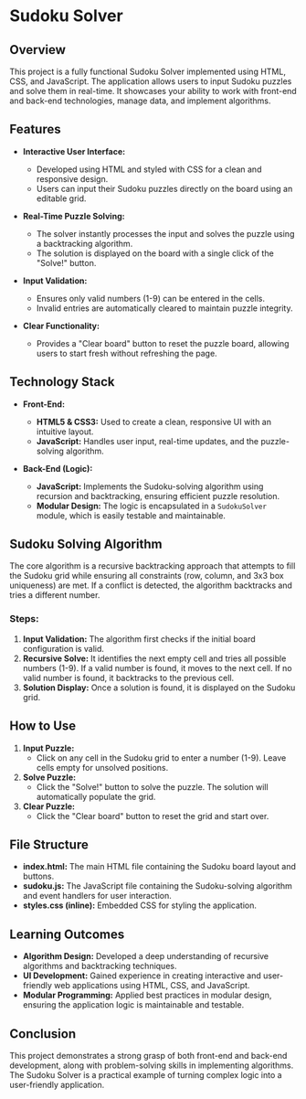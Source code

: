 # Sudoku Solver

## Overview

This project is a fully functional Sudoku Solver implemented using HTML, CSS, and JavaScript. The application allows users to input Sudoku puzzles and solve them in real-time. It showcases your ability to work with front-end and back-end technologies, manage data, and implement algorithms.

## Features

- **Interactive User Interface:** 
  - Developed using HTML and styled with CSS for a clean and responsive design.
  - Users can input their Sudoku puzzles directly on the board using an editable grid.

- **Real-Time Puzzle Solving:**
  - The solver instantly processes the input and solves the puzzle using a backtracking algorithm.
  - The solution is displayed on the board with a single click of the "Solve!" button.

- **Input Validation:**
  - Ensures only valid numbers (1-9) can be entered in the cells.
  - Invalid entries are automatically cleared to maintain puzzle integrity.

- **Clear Functionality:**
  - Provides a "Clear board" button to reset the puzzle board, allowing users to start fresh without refreshing the page.

## Technology Stack

- **Front-End:**
  - **HTML5 & CSS3:** Used to create a clean, responsive UI with an intuitive layout.
  - **JavaScript:** Handles user input, real-time updates, and the puzzle-solving algorithm.

- **Back-End (Logic):**
  - **JavaScript:** Implements the Sudoku-solving algorithm using recursion and backtracking, ensuring efficient puzzle resolution.
  - **Modular Design:** The logic is encapsulated in a `SudokuSolver` module, which is easily testable and maintainable.

## Sudoku Solving Algorithm

The core algorithm is a recursive backtracking approach that attempts to fill the Sudoku grid while ensuring all constraints (row, column, and 3x3 box uniqueness) are met. If a conflict is detected, the algorithm backtracks and tries a different number.

### Steps:
1. **Input Validation:** The algorithm first checks if the initial board configuration is valid.
2. **Recursive Solve:** It identifies the next empty cell and tries all possible numbers (1-9). If a valid number is found, it moves to the next cell. If no valid number is found, it backtracks to the previous cell.
3. **Solution Display:** Once a solution is found, it is displayed on the Sudoku grid.

## How to Use

1. **Input Puzzle:**
   - Click on any cell in the Sudoku grid to enter a number (1-9). Leave cells empty for unsolved positions.
2. **Solve Puzzle:**
   - Click the "Solve!" button to solve the puzzle. The solution will automatically populate the grid.
3. **Clear Puzzle:**
   - Click the "Clear board" button to reset the grid and start over.

## File Structure

- **index.html:** The main HTML file containing the Sudoku board layout and buttons.
- **sudoku.js:** The JavaScript file containing the Sudoku-solving algorithm and event handlers for user interaction.
- **styles.css (inline):** Embedded CSS for styling the application.

## Learning Outcomes

- **Algorithm Design:** Developed a deep understanding of recursive algorithms and backtracking techniques.
- **UI Development:** Gained experience in creating interactive and user-friendly web applications using HTML, CSS, and JavaScript.
- **Modular Programming:** Applied best practices in modular design, ensuring the application logic is maintainable and testable.

## Conclusion

This project demonstrates a strong grasp of both front-end and back-end development, along with problem-solving skills in implementing algorithms. The Sudoku Solver is a practical example of turning complex logic into a user-friendly application.
